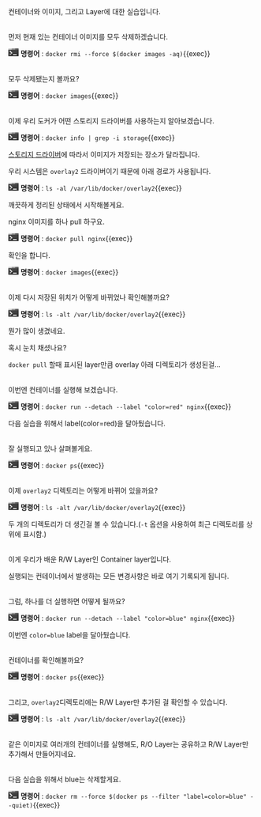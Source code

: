 컨테이너와 이미지, 그리고 Layer에 대한 실습입니다.

​     
먼저 현재 있는 컨테이너 이미지를 모두 삭제하겠습니다.

![](./assets/handson.png) **명령어** : `docker rmi --force $(docker images -aq)`{{exec}}

​     
모두 삭제됐는지 볼까요?

![](./assets/handson.png) **명령어** : `docker images`{{exec}}

​     
이제 우리 도커가 어떤 스토리지 드라이버를 사용하는지 알아보겠습니다.

![](./assets/handson.png) **명령어** : `docker info | grep -i storage`{{exec}}

[스토리지 드라이버](https://docs.docker.com/storage/storagedriver/select-storage-driver/)에 따라서 이미지가 저장되는 장소가 달라집니다.

우리 시스템은 `overlay2` 드라이버이기 때문에 아래 경로가 사용됩니다.

![](./assets/handson.png) **명령어** : `ls -al /var/lib/docker/overlay2`{{exec}}

깨끗하게 정리된 상태에서 시작해볼게요.

nginx 이미지를 하나 pull 하구요.

![](./assets/handson.png) **명령어** : `docker pull nginx`{{exec}}

확인을 합니다.

![](./assets/handson.png) **명령어** : `docker images`{{exec}}

​     
이제 다시 저장된 위치가 어떻게 바뀌었나 확인해볼까요?

![](./assets/handson.png) **명령어** : `ls -alt /var/lib/docker/overlay2`{{exec}}

뭔가 많이 생겼네요.
   
혹시 눈치 채셨나요?

`docker pull` 할때 표시된 layer만큼 overlay 아래 디렉토리가 생성된걸...

​     
이번엔 컨테이너를 실행해 보겠습니다.

![](./assets/handson.png) **명령어** : `docker run --detach --label "color=red" nginx`{{exec}}

다음 실습을 위해서 label(color=red)을 달아뒀습니다.

​     
잘 실행되고 있나 살펴볼게요.

![](./assets/handson.png) **명령어** : `docker ps`{{exec}}

​     
이제 `overlay2` 디렉토리는 어떻게 바뀌어 있을까요?

![](./assets/handson.png) **명령어** : `ls -alt /var/lib/docker/overlay2`{{exec}}

두 개의 디렉토리가 더 생긴걸 볼 수 있습니다.(`-t` 옵션을 사용하여 최근 디렉토리를 상위에 표시함.)

​      
이게 우리가 배운 R/W Layer인 Container layer입니다.

실행되는 컨테이너에서 발생하는 모든 변경사항은 바로 여기 기록되게 됩니다.

​     
그럼, 하나를 더 실행하면 어떻게 될까요?

![](./assets/handson.png) **명령어** : `docker run --detach --label "color=blue" nginx`{{exec}}

이번엔 `color=blue` label을 달아뒀습니다.

​     
컨테이너를 확인해볼까요?

![](./assets/handson.png) **명령어** : `docker ps`{{exec}}

​     
그리고, `overlay2`디렉토리에는 R/W Layer만 추가된 걸 확인할 수 있습니다.

![](./assets/handson.png) **명령어** : `ls -alt /var/lib/docker/overlay2`{{exec}}

​     
같은 이미지로 여러개의 컨테이너를 실행해도, R/O Layer는 공유하고 R/W Layer만 추가해서 만들어지네요.

​     
다음 실습을 위해서 blue는 삭제할게요.

![](./assets/handson.png) **명령어** : `docker rm --force $(docker ps --filter "label=color=blue" --quiet)`{{exec}}
